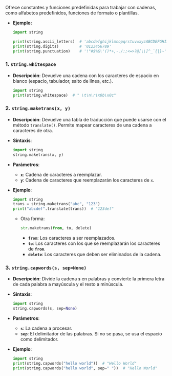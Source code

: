 Ofrece constantes y funciones predefinidas para trabajar con cadenas, como alfabetos predefinidos, funciones de formato o plantillas.

- **Ejemplo:**

    ```python
    import string
    
    print(string.ascii_letters)  # 'abcdefghijklmnopqrstuvwxyzABCDEFGHIJKLMNOPQRSTUVWXYZ'
    print(string.digits)         # '0123456789'
    print(string.punctuation)    # '!"#$%&\'()*+,-./:;<=>?@[\\]^_`{|}~'
    ```



### 1. **`string.whitespace`**

- **Descripción**: Devuelve una cadena con los caracteres de espacio en blanco (espacio, tabulador, salto de línea, etc.).

    ```python
    import string
    print(string.whitespace)  # " \t\n\r\x0b\x0c"
    ```

### 2. **`string.maketrans(x, y)`**

- **Descripción**: Devuelve una tabla de traducción que puede usarse con el método `translate()`. Permite mapear caracteres de una cadena a caracteres de otra.
- **Sintaxis**:

    ```python
    import string
    string.maketrans(x, y)
    ```

- **Parámetros**:
    - **`x`**: Cadena de caracteres a reemplazar.
    - **`y`**: Cadena de caracteres que reemplazarán los caracteres de `x`.
- **Ejemplo**:

    ```python
    import string
    trans = string.maketrans("abc", "123")
    print("abcdef".translate(trans))  # "123def"
    ```

    - Otra forma:

        ```python
        str.maketrans(from, to, delete)
        ```
        
        - **`from`**: Los caracteres a ser reemplazados.
        - **`to`**: Los caracteres con los que se reemplazarán los caracteres de **`from`**.
        - **`delete`**: Los caracteres que deben ser eliminados de la cadena.


### 3. **`string.capwords(s, sep=None)`**

- **Descripción**: Divide la cadena **`s`** en palabras y convierte la primera letra de cada palabra a mayúscula y el resto a minúscula.
- **Sintaxis**:
    
    ```python
    import string
    string.capwords(s, sep=None)
    ```
    
- **Parámetros**:
    - **`s`**: La cadena a procesar.
    - **`sep`**: El delimitador de las palabras. Si no se pasa, se usa el espacio como delimitador.
- **Ejemplo**:
    
    ```python
    import string
    print(string.capwords("hello world"))  # "Hello World"
    print(string.capwords("hello world", sep=" "))  # "Hello World"
    ```

